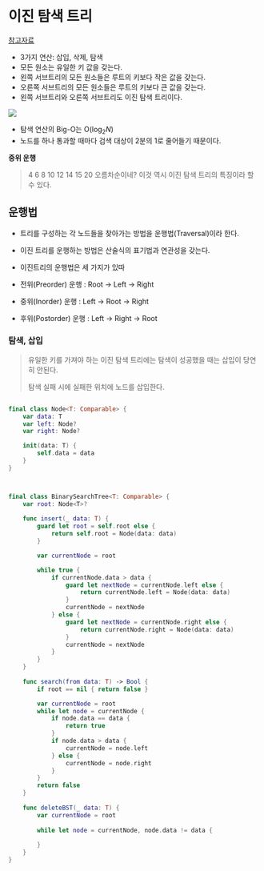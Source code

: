 # 이진 탐색 트리
[참고자료](https://www.youtube.com/watch?v=ESqeK-ACHkU)

- 3가지 연산: 삽입, 삭제, 탐색
- 모든 원소는 유일한 키 값을 갖는다.
- 왼쪽 서브트리의 모든 원소들은 루트의 키보다 작은 값을 갖는다.
- 오른쪽 서브트리의 모든 원소들은 루트의 키보다 큰 값을 갖는다.
- 왼쪽 서브트리와 오른쪽 서브트리도 이진 탐색 트리이다.

![](https://i.imgur.com/YJbRxMN.png)

- 탐색 연산의 Big-O는 O($\log_{2}{N}$)
- 노드를 하나 통과할 때마다 검색 대상이 2분의 1로 줄어들기 때문이다.


**중위 운행**
> 4 6 8 10 12 14 15 20
> 오름차순이네?
> 이것 역시 이진 탐색 트리의 특징이라 할 수 있다.


## 운행법
- 트리를 구성하는 각 노드들을 찾아가는 방법을 운행법(Traversal)이라 한다.

- 이진 트리를 운행하는 방법은 산술식의 표기법과 연관성을 갖는다.

- 이진트리의 운행법은 세 가지가 있따

- 전위(Preorder) 운행 : Root -> Left -> Right 

- 중위(Inorder) 운행 : Left -> Root -> Right

- 후위(Postorder) 운행 : Left -> Right -> Root


### 탐색, 삽입

> 유일한 키를 가져야 하는 이진 탐색 트리에는 탐색이 성공했을 때는 삽입이 당연히 안된다. 
> 
> 탐색 실패 시에 실패한 위치에 노드를 삽입한다.

```swift 

final class Node<T: Comparable> {
    var data: T
    var left: Node?
    var right: Node?

    init(data: T) {
        self.data = data
    }
}



final class BinarySearchTree<T: Comparable> {
    var root: Node<T>?
    
    func insert(_ data: T) {
        guard let root = self.root else {
            return self.root = Node(data: data)
        }

        var currentNode = root

        while true {
            if currentNode.data > data {
                guard let nextNode = currentNode.left else {
                    return currentNode.left = Node(data: data)
                }
                currentNode = nextNode
            } else {
                guard let nextNode = currentNode.right else {
                    return currentNode.right = Node(data: data)
                }
                currentNode = nextNode
            }
        }
    }
    
    func search(from data: T) -> Bool {
        if root == nil { return false }

        var currentNode = root
        while let node = currentNode {
            if node.data == data {
                return true
            }
            if node.data > data {
                currentNode = node.left
            } else {
                currentNode = node.right
            }
        }
        return false
    }
    
    func deleteBST(_ data: T) {
        var currentNode = root
        
        while let node = currentNode, node.data != data {
            
        }
    }
}
```